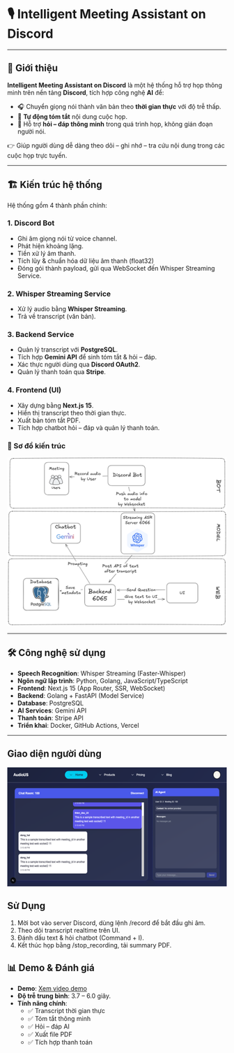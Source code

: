# 🎙️ Intelligent Meeting Assistant on Discord 

---

## 🚀 Giới thiệu  

**Intelligent Meeting Assistant on Discord** là một hệ thống hỗ trợ họp thông minh trên nền tảng **Discord**, tích hợp công nghệ **AI** để:  

- 🎧 Chuyển giọng nói thành văn bản theo **thời gian thực** với độ trễ thấp.  
- 📝 **Tự động tóm tắt** nội dung cuộc họp.  
- 🤖 Hỗ trợ **hỏi – đáp thông minh** trong quá trình họp, không gián đoạn người nói.  

👉 Giúp người dùng dễ dàng theo dõi – ghi nhớ – tra cứu nội dung trong các cuộc họp trực tuyến.  

---

## 🏗️ Kiến trúc hệ thống  

Hệ thống gồm 4 thành phần chính:  

### 1. Discord Bot  
- Ghi âm giọng nói từ voice channel.  
- Phát hiện khoảng lặng.
- Tiền xử lý âm thanh.
- Tích lũy & chuẩn hóa dữ liệu âm thanh (float32)
- Đóng gói thành payload, gửi qua WebSocket đến Whisper Streaming Service.  

### 2. Whisper Streaming Service 
- Xử lý audio bằng **Whisper Streaming**.  
- Trả về transcript (văn bản).  

### 3. Backend Service  
- Quản lý transcript với **PostgreSQL**.  
- Tích hợp **Gemini API** để sinh tóm tắt & hỏi – đáp.  
- Xác thực người dùng qua **Discord OAuth2**.  
- Quản lý thanh toán qua **Stripe**.  

### 4. Frontend (UI)  
- Xây dựng bằng **Next.js 15**.  
- Hiển thị transcript theo thời gian thực.  
- Xuất bản tóm tắt PDF.  
- Tích hợp chatbot hỏi – đáp và quản lý thanh toán.  

### 🔎 Sơ đồ kiến trúc  
![](images/Achitecture.png)

---

## 🛠️ Công nghệ sử dụng

* **Speech Recognition**: Whisper Streaming (Faster-Whisper)
* **Ngôn ngữ lập trình**: Python, Golang, JavaScript/TypeScript
* **Frontend**: Next.js 15 (App Router, SSR, WebSocket)
* **Backend**: Golang + FastAPI (Model Service)
* **Database**: PostgreSQL
* **AI Services**: Gemini API
* **Thanh toán**: Stripe API
* **Triển khai**: Docker, GitHub Actions, Vercel

---
## Giao diện người dùng 
![](images/fe_interface.png)

## Sử Dụng

1. Mời bot vào server Discord, dùng lệnh /record để bắt đầu ghi âm.
2. Theo dõi transcript realtime trên UI.
3. Đánh dấu text & hỏi chatbot (Command + I).
4. Kết thúc họp bằng /stop_recording, tải summary PDF.


## 📊 Demo & Đánh giá

* **Demo**: [Xem video demo](https://drive.google.com/file/d/1PXt-HKPJw_cvLbczHjey7T_uHZrv824p/view?usp=sharing)
* **Độ trễ trung bình**: 3.7 – 6.0 giây.
* **Tính năng chính**:
  - ✅ Transcript thời gian thực
  - ✅ Tóm tắt thông minh
  - ✅ Hỏi – đáp AI
  - ✅ Xuất file PDF
  - ✅ Tích hợp thanh toán





